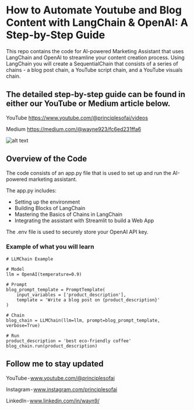 # How to Automate Youtube and Blog Content with LangChain & OpenAI: A Step-by-Step Guide

This repo contains the code for AI-powered Marketing Assistant that uses LangChain and OpenAI to streamline your content creation process. Using LangChain you will create a SequentialChain that consists of a series of chains  - a blog post chain, a YouTube script chain, and a YouTube visuals chain.

## The detailed step-by-step guide can be found in either our YouTube or Medium article below.

YouTube
https://www.youtube.com/@principlesofai/videos

Medium
https://medium.com/@wayne923/fc6ed231ffa6

![alt text](https://github.com/wayne923/langchain-marketing-assistant/blob/main/marketing_assistant_image.png?raw=true)

## Overview of the Code

The code consists of an app.py file that is used to set up and run the AI-powered marketing assistant.

The app.py includes:
* Setting up the environment
* Building Blocks of LangChain
* Mastering the Basics of Chains in LangChain
* Integrating the assistant with Streamlit to build a Web App

The .env file is used to securely store your OpenAI API key.

### Example of what you will learn

```
# LLMChain Example

# Model
llm = OpenAI(temperature=0.9)

# Prompt
blog_prompt_template = PromptTemplate(
    input_variables = ['product_description'],
    template = 'Write a blog post on {product_description}'
)

# Chain
blog_chain = LLMChain(llm=llm, prompt=blog_prompt_template, verbose=True)

# Run
product_description = 'best eco-friendly coffee'
blog_chain.run(product_description)
```

## Follow me to stay updated

YouTube - www.youtube.com/@principlesofai

Instagram - www.instagram.com/principlesofai

LinkedIn - www.linkedin.com/in/wayn9/

